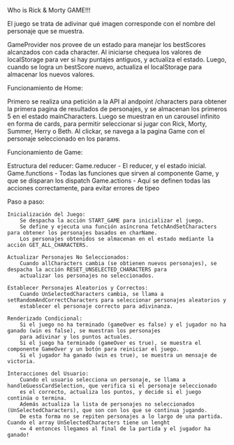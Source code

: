 Who is Rick & Morty GAME!!!

El juego se trata de adivinar qué imagen corresponde con el nombre del personaje que se muestra.

GameProvider nos provee de un estado para manejar los bestScores alcanzados con cada character. Al iniciarse chequea los valores
    de localStorage para ver si hay puntajes antiguos, y actualiza el estado. Luego, cuando se logra un bestScore nuevo, actualiza
    el localStorage para almacenar los nuevos valores.



Funcionamiento de Home:

Primero se realiza una petición a la API al andpoint /characters para obtener la primera pagina de resultados de
personajes, y se almacenan los primeros 5 en el estado mainCharacters.
Luego se muestran en un carousel infinito en forma de cards, para permitir seleccionar si jugar con Rick, Morty,
Summer, Herry o Beth. Al clickar, se navega a la pagina Game con el personaje seleccionado en los params. 



Funcionamiento de Game:

Estructura del reducer:
    Game.reducer    - El reducer, y el estado inicial.
    Game.functions  - Todas las funciones que sirven al componente Game, y que se disparan los dispatch
    Game.actions    - Aquí se definen todas las acciones correctamente, para evitar errores de tipeo

Paso a paso:

    Inicialización del Juego:
        Se despacha la acción START_GAME para inicializar el juego.
        Se define y ejecuta una función asíncrona fetchAndSetCharacters para obtener los personajes basados en charName. 
        Los personajes obtenidos se almacenan en el estado mediante la acción GET_ALL_CHARACTERS.

    Actualizar Personajes No Seleccionados:
        Cuando allCharacters cambia (se obtienen nuevos personajes), se despacha la acción RESET_UNSELECTED_CHARACTERS para 
        actualizar los personajes no seleccionados.

    Establecer Personajes Aleatorios y Correctos:
        Cuando UnSelectedCharacters cambia, se llama a setRandomAndCorrectCharacters para seleccionar personajes aleatorios y 
        establecer el personaje correcto para adivinanza.

    Renderizado Condicional:
        Si el juego no ha terminado (gameOver es false) y el jugador no ha ganado (win es false), se muestran los personajes 
        para adivinar y los puntos actuales.
        Si el juego ha terminado (gameOver es true), se muestra el componente GameOver y un botón para reiniciar el juego.
        Si el jugador ha ganado (win es true), se muestra un mensaje de victoria.

    Interacciones del Usuario:
        Cuando el usuario selecciona un personaje, se llama a handleGuessCardSelection, que verifica si el personaje seleccionado
        es el correcto, actualiza los puntos, y decide si el juego continúa o termina.
        Además actualiza la lista de personajes no seleccionados (UnSelectedCharacters), que son con los que se continua jugando.
        De esta forma no se repiten personajes a lo largo de una partida. Cuando el array UnSelectedCharacters tiene un lenght
        <= 4 entonces llegamos al final de la partida y el jugador ha ganado!

